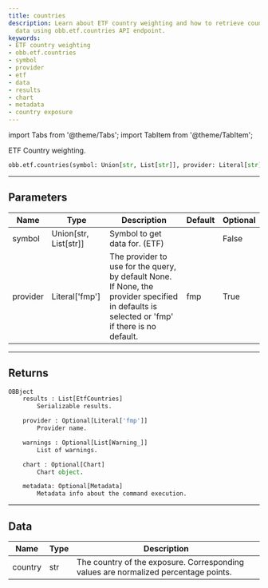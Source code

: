 ```yaml
---
title: countries
description: Learn about ETF country weighting and how to retrieve country exposure
  data using obb.etf.countries API endpoint.
keywords:
- ETF country weighting
- obb.etf.countries
- symbol
- provider
- etf
- data
- results
- chart
- metadata
- country exposure
---
```




<!-- markdownlint-disable MD012 MD031 MD033 -->

import Tabs from '@theme/Tabs';
import TabItem from '@theme/TabItem';

ETF Country weighting.

```python wordwrap
obb.etf.countries(symbol: Union[str, List[str]], provider: Literal[str] = fmp)
```

---

## Parameters

<Tabs>
<TabItem value="standard" label="Standard">

| Name | Type | Description | Default | Optional |
| ---- | ---- | ----------- | ------- | -------- |
| symbol | Union[str, List[str]] | Symbol to get data for. (ETF) |  | False |
| provider | Literal['fmp'] | The provider to use for the query, by default None. If None, the provider specified in defaults is selected or 'fmp' if there is no default. | fmp | True |
</TabItem>

</Tabs>

---

## Returns

```python wordwrap
OBBject
    results : List[EtfCountries]
        Serializable results.

    provider : Optional[Literal['fmp']]
        Provider name.

    warnings : Optional[List[Warning_]]
        List of warnings.

    chart : Optional[Chart]
        Chart object.

    metadata: Optional[Metadata]
        Metadata info about the command execution.
```

---

## Data

<Tabs>
<TabItem value="standard" label="Standard">

| Name | Type | Description |
| ---- | ---- | ----------- |
| country | str | The country of the exposure.  Corresponding values are normalized percentage points. |
</TabItem>

</Tabs>

